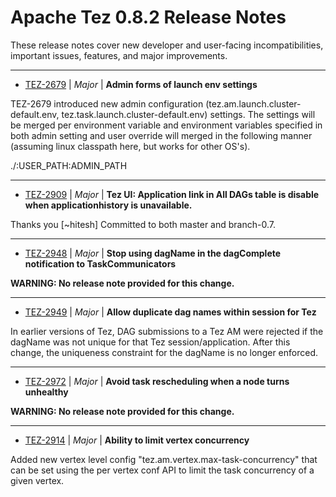
<!---
# Licensed to the Apache Software Foundation (ASF) under one
# or more contributor license agreements.  See the NOTICE file
# distributed with this work for additional information
# regarding copyright ownership.  The ASF licenses this file
# to you under the Apache License, Version 2.0 (the
# "License"); you may not use this file except in compliance
# with the License.  You may obtain a copy of the License at
#
#     http://www.apache.org/licenses/LICENSE-2.0
#
# Unless required by applicable law or agreed to in writing, software
# distributed under the License is distributed on an "AS IS" BASIS,
# WITHOUT WARRANTIES OR CONDITIONS OF ANY KIND, either express or implied.
# See the License for the specific language governing permissions and
# limitations under the License.
-->
# Apache Tez  0.8.2 Release Notes

These release notes cover new developer and user-facing incompatibilities, important issues, features, and major improvements.


---

* [TEZ-2679](https://issues.apache.org/jira/browse/TEZ-2679) | *Major* | **Admin forms of launch env settings**

TEZ-2679 introduced new admin configuration (tez.am.launch.cluster-default.env, tez.task.launch.cluster-default.env) settings. The settings will be merged per environment variable and environment variables specified in both admin setting and user override will merged in the following manner (assuming linux classpath here, but works for other OS\'s).

./:USER\_PATH:ADMIN\_PATH


---

* [TEZ-2909](https://issues.apache.org/jira/browse/TEZ-2909) | *Major* | **Tez UI: Application link in All DAGs table is disable when applicationhistory is unavailable.**

Thanks you [~hitesh]
Committed to both master and branch-0.7.


---

* [TEZ-2948](https://issues.apache.org/jira/browse/TEZ-2948) | *Major* | **Stop using dagName in the dagComplete notification to TaskCommunicators**

**WARNING: No release note provided for this change.**


---

* [TEZ-2949](https://issues.apache.org/jira/browse/TEZ-2949) | *Major* | **Allow duplicate dag names within session for Tez**

In earlier versions of Tez, DAG submissions to a Tez AM were rejected if the dagName was not unique for that Tez session/application. After this change, the uniqueness constraint for the dagName is no longer enforced.


---

* [TEZ-2972](https://issues.apache.org/jira/browse/TEZ-2972) | *Major* | **Avoid task rescheduling when a node turns unhealthy**

**WARNING: No release note provided for this change.**


---

* [TEZ-2914](https://issues.apache.org/jira/browse/TEZ-2914) | *Major* | **Ability to limit vertex concurrency**

Added new vertex level config "tez.am.vertex.max-task-concurrency" that can be set using the per vertex conf API to limit the task concurrency of a given vertex.



